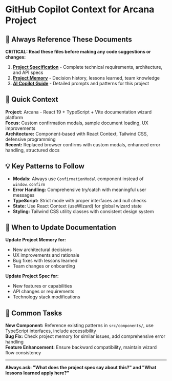 # GitHub Copilot Context for Arcana Project

## 🎯 Always Reference These Documents

**CRITICAL: Read these files before making any code suggestions or changes:**

1. **[Project Specification](./docs/spec/arcana-project-spec.md)** - Complete technical requirements, architecture, and API specs
2. **[Project Memory](./docs/memory/arcana-project-memory.md)** - Decision history, lessons learned, team knowledge
3. **[AI Copilot Guide](./docs/AI_COPILOT_GUIDE.md)** - Detailed prompts and patterns for this project

## 🚀 Quick Context

**Project:** Arcana - React 19 + TypeScript + Vite documentation wizard platform  
**Focus:** Custom confirmation modals, sample document loading, UX improvements  
**Architecture:** Component-based with React Context, Tailwind CSS, defensive programming  
**Recent:** Replaced browser confirms with custom modals, enhanced error handling, structured docs  

## 💡 Key Patterns to Follow

- **Modals:** Always use `ConfirmationModal` component instead of `window.confirm`
- **Error Handling:** Comprehensive try/catch with meaningful user messages
- **TypeScript:** Strict mode with proper interfaces and null checks
- **State:** Use React Context (useWizard) for global wizard state
- **Styling:** Tailwind CSS utility classes with consistent design system

## 📝 When to Update Documentation

**Update Project Memory for:**
- New architectural decisions
- UX improvements and rationale  
- Bug fixes with lessons learned
- Team changes or onboarding

**Update Project Spec for:**
- New features or capabilities
- API changes or requirements
- Technology stack modifications

## 🔧 Common Tasks

**New Component:** Reference existing patterns in `src/components/`, use TypeScript interfaces, include accessibility  
**Bug Fix:** Check project memory for similar issues, add comprehensive error handling  
**Feature Enhancement:** Ensure backward compatibility, maintain wizard flow consistency  

---

**Always ask: "What does the project spec say about this?" and "What lessons learned apply here?"**